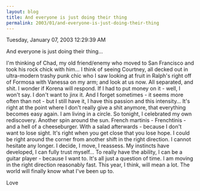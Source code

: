 ```yaml
---
layout: blog
title: And everyone is just doing their thing
permalink: 2003/01/and-everyone-is-just-doing-their-thing
---
```


Tuesday, January 07, 2003
12:29:39 AM

And everyone is just doing their thing…

I'm thinking of Chad, my old friend/enemy who moved to San Francisco and took his rock chick with him… I think of seeing Courtney, all decked out in ultra-modern trashy punk chic who I saw looking at fruit in Ralph's right off of Formosa with Vanessa on my arm; and look at us now. All separated, and shit.
I wonder if Korena will respond. If I had to put money on it - well, I won't say. I don't want to jinx it.
And I forget sometimes - it seems more often than not - but I still have it, I have this passion and this intensity… It's right at the point where I don't really give a shit anymore, that everything becomes easy again. I am living in a circle.
So tonight, I celebrated my own rediscovery. Another spin around the sun. French martinis - Frenchtinis - and a hell of a cheeseburger. With a salad afterwards -
because I don't want to lose sight. It's right when you get close that you lose hope. I could be right around the corner from another shift in the right direction.
I cannot hesitate any longer. I decide, I move, I reassess. My instincts have developed, I can fully trust myself… To really have the ability, I can be a guitar player - because I want to. It's all just a question of time.
I am moving in the right direction reasonably fast. This year, I think, will mean a lot. The world will finally know what I've been up to.

Love
